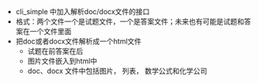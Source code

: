 - cli_simple 中加入解析doc/docx文件的接口
- 格式：两个文件一个是试题文件，一个是答案文件；未来也有可能是试题和答案在一个文件里面
- 把doc或者docx文件解析成一个html文件
    - 试题在前答案在后
    - 图片文件嵌入到html中
    - doc、docx 文件中包括图片， 列表， 数学公式和化学公司
